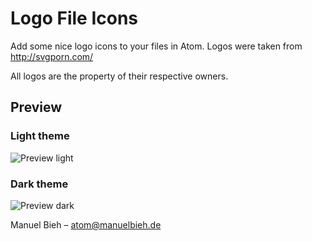 # Logo File Icons

Add some nice logo icons to your files in Atom. Logos were taken from http://svgporn.com/

All logos are the property of their respective owners.

## Preview

### Light theme
![Preview light](https://raw.githubusercontent.com/manuelbieh/logo-file-icons/master/logo-file-icons.png)

### Dark theme
![Preview dark](https://raw.githubusercontent.com/manuelbieh/logo-file-icons/master/logo-file-icons-dark.png)



Manuel Bieh – atom@manuelbieh.de
